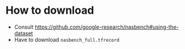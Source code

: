 # How to download
* Consult https://github.com/google-research/nasbench#using-the-dataset
* Have to download `nasbench_full.tfrecord`

